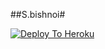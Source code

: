 ##S.bishnoi#

[![Deploy To Heroku](https://www.herokucdn.com/deploy/button.svg)](https://heroku.com/deploy?template=https://github.com/aloneboy121/BishnoiTXT3)
